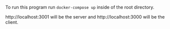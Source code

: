 To run this program run ```docker-compose up``` inside of the root directory.

http://localhost:3001 will be the server and http://localhost:3000 will be the client.